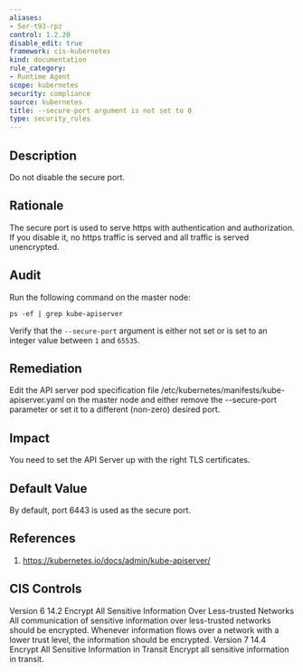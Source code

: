 ```yaml
---
aliases:
- 5er-t93-rpz
control: 1.2.20
disable_edit: true
framework: cis-kubernetes
kind: documentation
rule_category:
- Runtime Agent
scope: kubernetes
security: compliance
source: kubernetes
title: --secure-port argument is not set to 0
type: security_rules
---
```


## Description

Do not disable the secure port.

## Rationale

The secure port is used to serve https with authentication and authorization. If you disable it, no https traffic is served and all traffic is served unencrypted.

## Audit

Run the following command on the master node: 
```
ps -ef | grep kube-apiserver
```
Verify that the `--secure-port` argument is either not set or is set to an integer value between `1` and `65535`.

## Remediation

Edit the API server pod specification file /etc/kubernetes/manifests/kube-apiserver.yaml on the master node and either remove the --secure-port parameter or set it to a different (non-zero) desired port.

## Impact

You need to set the API Server up with the right TLS certificates.

## Default Value

By default, port 6443 is used as the secure port.

## References

1. https://kubernetes.io/docs/admin/kube-apiserver/

## CIS Controls

Version 6 14.2 Encrypt All Sensitive Information Over Less-trusted Networks All communication of sensitive information over less-trusted networks should be encrypted. Whenever information flows over a network with a lower trust level, the information should be encrypted. Version 7 14.4 Encrypt All Sensitive Information in Transit Encrypt all sensitive information in transit.
